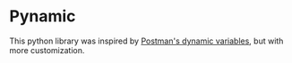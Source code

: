 # Pynamic

This python library was inspired by
[Postman's dynamic variables](https://learning.postman.com/docs/writing-scripts/script-references/variables-list/),
but with more customization.
